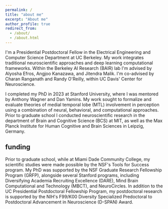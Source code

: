 ```yaml
---
permalink: /
title: "about me"
excerpt: "About me"
author_profile: true
redirect_from: 
  - /about/
  - /about.html
---
```


I'm a Presidential Postdoctoral Fellow in the Electrical Engineering and Computer Science Department at UC Berkeley. My work integrates traditional neuroscientific approaches and deep learning computational frameworks. Within the Berkeley AI Research (BAIR) lab I'm advised by Alyosha Efros, Angjoo Kanazawa, and Jitendra Malik. I'm co-advised by Charan Ranganath and Randy O'Reilly, within UC Davis' Center for Neuroscience.

I completed my PhD in 2023 at Stanford University, where I was mentored by Anthony Wagner and Dan Yamins. My work sought to formalize and evaluate theories of medial temporal lobe (MTL) involvement in perception using a combination of neural, behavioral, and computational approaches. Prior to graduate school I conducted neuroscientific research in the department of Brain and Cognitive Science (BCS) at MIT, as well as the Max Planck Institute for Human Cognitive and Brain Sciences in Leipzig, Germany.

## funding

Prior to graduate school, while at Miami Dade Community College, my scientific studies were made possible by the NSF's Tools for Success program. My PhD was supported by the NSF Graduate Research Fellowship Program (GRFP), alongside several Stanford programs, including Diversifying Academia Recruiting Excellence (DARE), Mind Brain Computational and Technology (MBCT), and NeuroCircles. In addition to the UC Presidential Postdoctoral Fellowship Program, my postdoctoral research is supported by the NIH's F99/K00 Diversity Specialized Predoctoral to Postdoctoral Advancement in Neuroscience (D-SPAN) Award. 
